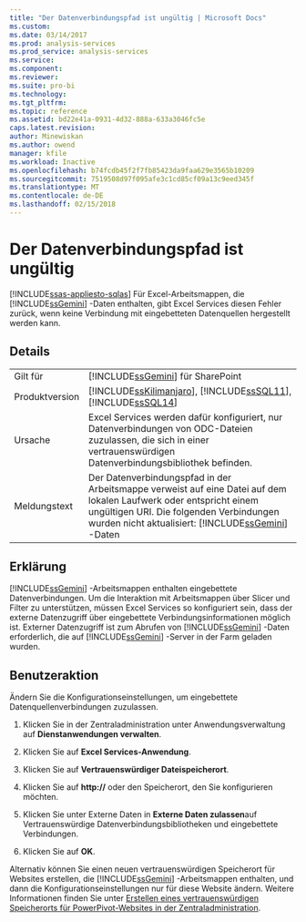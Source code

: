 ```yaml
---
title: "Der Datenverbindungspfad ist ungültig | Microsoft Docs"
ms.custom: 
ms.date: 03/14/2017
ms.prod: analysis-services
ms.prod_service: analysis-services
ms.service: 
ms.component: 
ms.reviewer: 
ms.suite: pro-bi
ms.technology: 
ms.tgt_pltfrm: 
ms.topic: reference
ms.assetid: bd22e41a-0931-4d32-888a-633a3046fc5e
caps.latest.revision: 
author: Minewiskan
ms.author: owend
manager: kfile
ms.workload: Inactive
ms.openlocfilehash: b74fcdb45f2f7fb85423da9faa629e3565b10209
ms.sourcegitcommit: 7519508d97f095afe3c1cd85cf09a13c9eed345f
ms.translationtype: MT
ms.contentlocale: de-DE
ms.lasthandoff: 02/15/2018
---
```

# <a name="the-data-connection-path-is-invalid"></a>Der Datenverbindungspfad ist ungültig
[!INCLUDE[ssas-appliesto-sqlas](../../includes/ssas-appliesto-sqlas.md)]
Für Excel-Arbeitsmappen, die [!INCLUDE[ssGemini](../../includes/ssgemini-md.md)] -Daten enthalten, gibt Excel Services diesen Fehler zurück, wenn keine Verbindung mit eingebetteten Datenquellen hergestellt werden kann.  
  
## <a name="details"></a>Details  
  
|||  
|-|-|  
|Gilt für|[!INCLUDE[ssGemini](../../includes/ssgemini-md.md)] für SharePoint|  
|Produktversion|[!INCLUDE[ssKilimanjaro](../../includes/sskilimanjaro-md.md)], [!INCLUDE[ssSQL11](../../includes/sssql11-md.md)], [!INCLUDE[ssSQL14](../../includes/sssql14-md.md)]|  
|Ursache|Excel Services werden dafür konfiguriert, nur Datenverbindungen von ODC-Dateien zuzulassen, die sich in einer vertrauenswürdigen Datenverbindungsbibliothek befinden.|  
|Meldungstext|Der Datenverbindungspfad in der Arbeitsmappe verweist auf eine Datei auf dem lokalen Laufwerk oder entspricht einem ungültigen URI. Die folgenden Verbindungen wurden nicht aktualisiert: [!INCLUDE[ssGemini](../../includes/ssgemini-md.md)] -Daten|  
  
## <a name="explanation"></a>Erklärung  
 [!INCLUDE[ssGemini](../../includes/ssgemini-md.md)] -Arbeitsmappen enthalten eingebettete Datenverbindungen. Um die Interaktion mit Arbeitsmappen über Slicer und Filter zu unterstützen, müssen Excel Services so konfiguriert sein, dass der externe Datenzugriff über eingebettete Verbindungsinformationen möglich ist. Externer Datenzugriff ist zum Abrufen von [!INCLUDE[ssGemini](../../includes/ssgemini-md.md)] -Daten erforderlich, die auf [!INCLUDE[ssGemini](../../includes/ssgemini-md.md)] -Server in der Farm geladen wurden.  
  
## <a name="user-action"></a>Benutzeraktion  
 Ändern Sie die Konfigurationseinstellungen, um eingebettete Datenquellenverbindungen zuzulassen.  
  
1.  Klicken Sie in der Zentraladministration unter Anwendungsverwaltung auf **Dienstanwendungen verwalten**.  
  
2.  Klicken Sie auf **Excel Services-Anwendung**.  
  
3.  Klicken Sie auf **Vertrauenswürdiger Dateispeicherort**.  
  
4.  Klicken Sie auf **http://** oder den Speicherort, den Sie konfigurieren möchten.  
  
5.  Klicken Sie unter Externe Daten in **Externe Daten zulassen**auf Vertrauenswürdige Datenverbindungsbibliotheken und eingebettete Verbindungen.  
  
6.  Klicken Sie auf **OK**.  
  
 Alternativ können Sie einen neuen vertrauenswürdigen Speicherort für Websites erstellen, die [!INCLUDE[ssGemini](../../includes/ssgemini-md.md)] -Arbeitsmappen enthalten, und dann die Konfigurationseinstellungen nur für diese Website ändern. Weitere Informationen finden Sie unter [Erstellen eines vertrauenswürdigen Speicherorts für PowerPivot-Websites in der Zentraladministration](../../analysis-services/power-pivot-sharepoint/create-a-trusted-location-for-power-pivot-sites-in-central-administration.md).  
  
  

